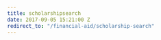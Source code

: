 ```yaml
---
title: scholarshipsearch
date: 2017-09-05 15:21:00 Z
redirect_to: "/financial-aid/scholarship-search"
---
```


